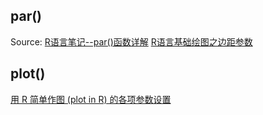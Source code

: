 ## par()
Source: 
[R语言笔记--par()函数详解](https://blog.csdn.net/Heidlyn/article/details/54581605?utm_medium=distribute.pc_relevant.none-task-blog-title-4&spm=1001.2101.3001.4242)
[R语言基础绘图之边距参数](https://www.jianshu.com/p/5fbaf17d9aee)

## plot()
[用 R 简单作图 (plot in R) 的各项参数设置](http://blog.sciencenet.cn/home.php?mod=space&uid=651374&do=blog&quickforward=1&id=979745)
